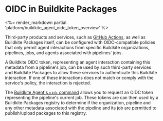 # OIDC in Buildkite Packages

<%= render_markdown partial: 'platform/buildkite_agent_oidc_token_overview' %>

Third-party products and services, such as [GitHub Actions](https://github.com/features/actions), as well as Buildkite Packages itself, can be configured with OIDC-compatible policies that only permit agent interactions from specific Buildkite organizations, pipelines, jobs, and agents associated with pipelines' jobs.

A Buildkite OIDC token, representing an agent interaction containing this metadata from a pipeline's job, can be used by such third-party services and Buildkite Packages to allow these services to authenticate this Buildkite interaction. If one of these interactions does not match or comply with the service's policy, the interaction is rejected.

The [Buildkite Agent's `oidc` command](/docs/agent/v3/cli-oidc) allows you to request an OIDC token representing the pipeline's current job. These tokens are can then used by a Buildkite Packages registry to determine if the organization, pipeline and any other metadata associated with the pipeline and its job are permitted to publish/upload packages to this registry.
